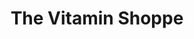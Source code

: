 ---
title: "The Vitamin Shoppe"
url: /north-myrtle-beach/the-vitamin-shoppe/
shop: nutrition supplements
---